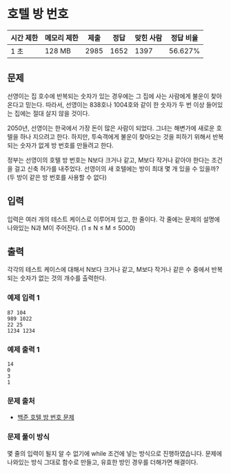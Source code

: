# 호텔 방 번호
 
|시간 제한  |	메모리 제한 |	제출    |	정답    |	맞힌 사람   |	정답 비율|
|-------|-----------|-------|------|------|---------|
|1 초	|128 MB		|2985	|1652	|1397	|56.627%|

## 문제

선영이는 집 호수에 반복되는 숫자가 있는 경우에는 그 집에 사는 사람에게 불운이 찾아온다고 믿는다. 따라서, 선영이는 838호나 1004호와 같이 한 숫자가 두 번 이상 들어있는 집에는 절대 살지 않을 것이다.

2050년, 선영이는 한국에서 가장 돈이 많은 사람이 되었다. 그녀는 해변가에 새로운 호텔을 하나 지으려고 한다. 하지만, 투숙객에게 불운이 찾아오는 것을 피하기 위해서 반복되는 숫자가 없게 방 번호를 만들려고 한다.

정부는 선영이의 호텔 방 번호는 N보다 크거나 같고, M보다 작거나 같아야 한다는 조건을 걸고 신축 허가를 내주었다. 선영이의 새 호텔에는 방이 최대 몇 개 있을 수 있을까? (두 방이 같은 방 번호를 사용할 수 없다)

## 입력

입력은 여러 개의 테스트 케이스로 이루어져 있고, 한 줄이다. 각 줄에는 문제의 설명에 나와있는 N과 M이 주어진다. (1 ≤ N ≤ M ≤ 5000)

## 출력

각각의 테스트 케이스에 대해서 N보다 크거나 같고, M보다 작거나 같은 수 중에서 반복되는 숫자가 없는 것의 개수를 출력한다.

### 예제 입력 1 

```
87 104
989 1022
22 25
1234 1234
```

### 예제 출력 1 

```
14
0
3
1
```

### 문제 출처

- [백준 호텔 방 번호 문제](https://www.acmicpc.net/problem/5671)

### 문제 풀이 방식


몇 줄의 입력이 될지 알 수 없기에 while 조건에 넣는 방식으로 진행하였습니다.
문제에 나와있는 방식 그대로 함수로 만들고, 유효한 방인 경우를 더해가면 해결이다.
